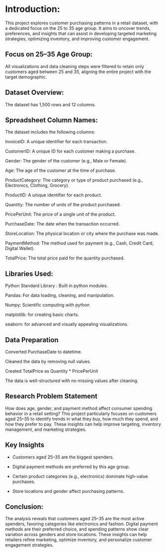 # Introduction:
This project explores customer purchasing patterns in a retail dataset, with a dedicated focus on the 25 to 35 age group. It aims to uncover trends, preferences, and insights that can assist in developing targeted marketing strategies, optimizing inventory, and improving customer engagement.

##  Focus on 25–35 Age Group:
All visualizations and data cleaning steps were filtered to retain only customers aged between 25 and 35, aligning the entire project with the target demographic.

## Dataset Overview:
The dataset has 1,500 rows and 12 columns.

##  Spreadsheet Column Names:
The dataset includes the following columns:

InvoiceID: A unique identifier for each transaction.

CustomerID: A unique ID for each customer making a purchase.

Gender: The gender of the customer (e.g., Male or Female).

Age: The age of the customer at the time of purchase.

ProductCategory: The category or type of product purchased (e.g., Electronics, Clothing, Grocery).

ProductID: A unique identifier for each product.

Quantity: The number of units of the product purchased.

PricePerUnit: The price of a single unit of the product.

PurchaseDate: The date when the transaction occurred.

StoreLocation: The physical location or city where the purchase was made.

PaymentMethod: The method used for payment (e.g., Cash, Credit Card, Digital Wallet).

TotalPrice: The total price paid for the quantity purchased.

## Libraries Used:
Python Standard Library : Built in python modules.

Pandas: For data loading, cleaning, and manipulation.

Numpy: Scientific computing with python

matplotlib: for creating basic charts.

seaborn: for advanced and visually appealing visualizations.

## Data Preparation

Converted PurchaseDate to datetime.

Cleaned the data by removing null values.

Created TotalPrice as Quantity * PricePerUnit

The data is well-structured with no missing values after cleaning.

## Research Problem Statement
How does age, gender, and payment method affect consumer spending behavior in a retail setting?
This project particularly focuses on customers aged 25–35 to identify trends in what they buy, how much they spend, and how they prefer to pay. These insights can help improve targeting, inventory management, and marketing strategies.

## Key Insights
- Customers aged 25–35 are the biggest spenders.
  
- Digital payment methods are preferred by this age group.
  
- Certain product categories (e.g., electronics) dominate high-value purchases.
  
- Store locations and gender affect purchasing patterns.

## Conclusion:
The analysis reveals that customers aged 25–35 are the most active spenders, favoring categories like electronics and fashion. Digital payment methods are their preferred choice, and spending patterns show clear variation across genders and store locations. These insights can help retailers refine marketing, optimize inventory, and personalize customer engagement strategies.
